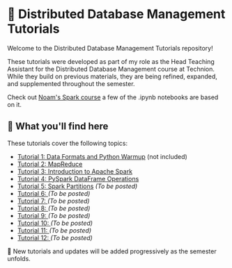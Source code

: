 # 📂 Distributed Database Management Tutorials

Welcome to the Distributed Database Management Tutorials repository!

These tutorials were developed as part of my role as the Head Teaching Assistant for the Distributed Database Management course at Technion. While they build on previous materials, they are being refined, expanded, and supplemented throughout the semester.

Check out [Noam's Spark course](https://github.com/cnoam/spark-course) a few of the .ipynb notebooks are based on it.

## 📖 What you'll find here

These tutorials cover the following topics:

- [Tutorial 1: Data Formats and Python Warmup](#) (not included)
- [Tutorial 2: MapReduce](tutorials/02-MapReduce/)
- [Tutorial 3: Introduction to Apache Spark](tutorials/03-IntroToSpark/)
- [Tutorial 4: PySpark DataFrame Operations](tutorials/04-DataFrameOperations/)
- [Tutorial 5: Spark Partitions](#) *(To be posted)*
- [Tutorial 6: ](#) *(To be posted)*
- [Tutorial 7: ](#) *(To be posted)*
- [Tutorial 8: ](#) *(To be posted)*
- [Tutorial 9: ](#) *(To be posted)*
- [Tutorial 10: ](#) *(To be posted)*
- [Tutorial 11: ](#) *(To be posted)*
- [Tutorial 12: ](#) *(To be posted)*

📌 New tutorials and updates will be added progressively as the semester unfolds.

